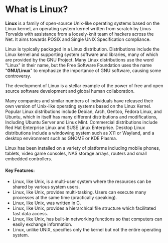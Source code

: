 # What is Linux?
 
**Linux** is a family of open-source Unix-like operating systems based on the Linux kernel, an operating system kernel written from scratch by Linus Torvalds with assistance from a loosely-knit team of hackers across the Net. It aims towards POSIX and Single UNIX Specification compliance. 

Linux is typically packaged in a Linux distribution. Distributions include the Linux kernel and supporting system software and libraries, many of which are provided by the GNU Project. Many Linux distributions use the word "Linux" in their name, but the Free Software Foundation uses the name "**GNU/Linux**" to emphasize the importance of GNU software, causing some controversy. 

The development of Linux is a stellar example of the power of free and open source software development and global human collaboration.    

Many companies and similar numbers of individuals have released their own version of Unix-like operating systems based on the Linux Kernel. Popular Linux distributions include Debian, Arch, Gentoo, Fedora Linux, and Ubuntu, which in itself has many different distributions and modifications, Including Ubuntu Server and Linux Mint. Commercial distributions include Red Hat Enterprise Linux and SUSE Linux Enterprise. Desktop Linux distributions include a windowing system such as X11 or Wayland, and a desktop environment such as GNOME or KDE Plasma.
 
Linux has been installed on a variety of platforms including mobile phones, tablets, video game consoles, NAS storage arrays, routers and small embedded controllers.  

#### **Key Features:**

  *  Linux, like Unix, is a multi-user system where the resources can be shared by various system users.
  *  Linux, like Unix, provides multi-tasking. Users can execute many processes at the same time (practically speaking).
  *  Linux, like Unix, was written in C.
  *  Linux, like Unix, provides a hierarchical file structure which facilitated fast data access.
  *  Linux, like Unix, has built-in networking functions so that computers can easily exchange information.
  *  Linux, unlike UNIX, specifies only the kernel but not the entire operating system.

    

